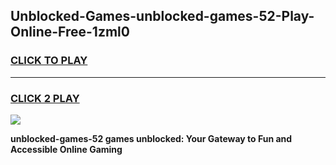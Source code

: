 
## Unblocked-Games-unblocked-games-52-Play-Online-Free-1zml0
<h3>
<a href="https://premium76.site?title=unblocked-games-52&ref=26A">CLICK TO PLAY</a></h3>
<hr>

<h3>
<a href="https://premium76.site?title=unblocked-games-52&ref=26A">CLICK 2 PLAY</a>
  
</h3>

<a href="https://premium76.site?title=unblocked-games-52&ref=26A"><img src="https://clearcache.store/games.png"></a>


**unblocked-games-52 games unblocked: Your Gateway to Fun and Accessible Online Gaming**
